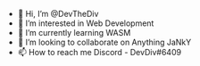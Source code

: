 - 👋 Hi, I’m @DevTheDiv
- 👀 I’m interested in Web Development
- 🌱 I’m currently learning WASM  
- 💞️ I’m looking to collaborate on Anything JaNkY
- 📫 How to reach me Discord - DevDiv#6409
